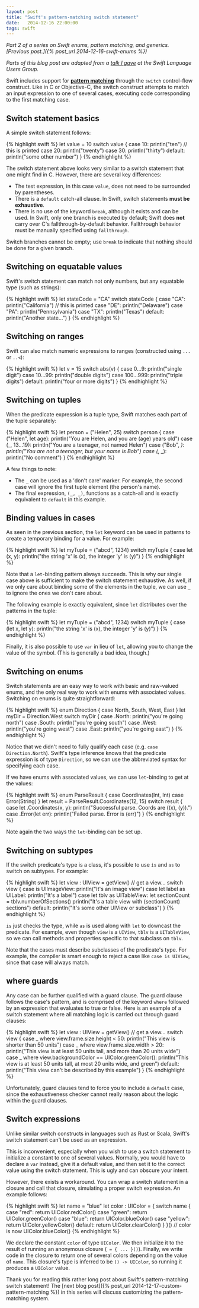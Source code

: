 ```yaml
---
layout: post
title: "Swift's pattern-matching switch statement"
date:   2014-12-16 22:00:00
tags: swift
---
```


*Part 2 of a series on Swift enums, pattern matching, and generics. [Previous post.]({% post_url 2014-12-16-swift-enums %})*

*Parts of this blog post are adapted from a [talk I gave](http://realm.io/news/swift-enums-pattern-matching-generics/) at the Swift Language Users Group.*

Swift includes support for [**pattern matching**][link-pm] through the `switch` control-flow construct. Like in C or Objective-C, the switch construct attempts to match an input expression to one of several cases, executing code corresponding to the first matching case.

## Switch statement basics ##

A simple switch statement follows:

{% highlight swift %}
let value = 10
switch value {
case 10: println("ten")         // this is printed
case 20: println("twenty")
case 30: println("thirty")
default: println("some other number")
}
{% endhighlight %}

The switch statement above looks very similar to a switch statement that one might find in C. However, there are several key differences:

* The test expression, in this case `value`, does not need to be surrounded by parentheses.
* There is a `default` catch-all clause. In Swift, switch statements **must be exhaustive**.
* There is no use of the keyword `break`, although it exists and can be used. In Swift, only one branch is executed by default; Swift does **not** carry over C's fallthrough-by-default behavior. Fallthrough behavior must be manually specified using `fallthrough`.

Switch branches cannot be empty; use `break` to indicate that nothing should be done for a given branch.

## Switching on equatable values ##

Swift's switch statement can match not only numbers, but any equatable type (such as strings):

{% highlight swift %}
let stateCode = "CA"
switch stateCode {
case "CA": println("California")    // this is printed
case "DE": println("Delaware")
case "PA": println("Pennsylvania")
case "TX": println("Texas")
default: println("Another state...")
}
{% endhighlight %}

## Switching on ranges ##

Swift can also match numeric expressions to ranges (constructed using `...` or `..<`):

{% highlight swift %}
let v = 15
switch abs(v) {
case 0...9: println("single digit")
case 10...99: println("double digits")
case 100...999: println("triple digits")
default: println("four or more digits")
}
{% endhighlight %}

## Switching on tuples ##

When the predicate expression is a tuple type, Swift matches each part of the tuple separately:

{% highlight swift %}
let person = ("Helen", 25)
switch person {
case ("Helen", let age):
  println("You are Helen, and you are \(age) years old")
case (_, 13...19):
  println("You are a teenager, not named Helen")
case ("Bob", _):
  println("You are not a teenager, but your name is Bob")
case (_, _):
  println("No comment")
}
{% endhighlight %}

A few things to note:

* The `_` can be used as a 'don't care' marker. For example, the second case will ignore the first tuple element (the person's name).
* The final expression, `(_, _)`, functions as a catch-all and is exactly equivalent to `default` in this example.

## Binding values in cases ##

As seen in the previous section, the `let` keyword can be used in patterns to create a temporary binding for a value. For example:

{% highlight swift %}
let myTuple = ("abcd", 1234)
switch myTuple {
case let (x, y):
  println("the string 'x' is \(x), the integer 'y' is \(y)")
}
{% endhighlight %}

Note that a `let`-binding pattern always succeeds. This is why our single case above is sufficient to make the switch statement exhaustive. As well, if we only care about binding some of the elements in the tuple, we can use `_` to ignore the ones we don't care about.

The following example is exactly equivalent, since `let` distributes over the patterns in the tuple:

{% highlight swift %}
let myTuple = ("abcd", 1234)
switch myTuple {
case (let x, let y):
  println("the string 'x' is \(x), the integer 'y' is \(y)")
}
{% endhighlight %}

Finally, it is also possible to use `var` in lieu of `let`, allowing you to change the value of the symbol. (This is generally a bad idea, though.)

## Switching on enums ##

Switch statements are an easy way to work with basic and raw-valued enums, and the only real way to work with enums with associated values. Switching on enums is quite straightforward:

{% highlight swift %}
enum Direction {
  case North, South, West, East
}
let myDir = Direction.West
switch myDir {
case .North: println("you're going north") 
case .South: println("you're going south")
case .West: println("you're going west")
case .East: println("you're going east")
}
{% endhighlight %}

Notice that we didn't need to fully qualify each case (e.g. `case Direction.North`). Swift's type inference knows that the predicate expression is of type `Direction`, so we can use the abbreviated syntax for specifying each case.

If we have enums with associated values, we can use `let`-binding to get at the values:

{% highlight swift %}
enum ParseResult {
  case Coordinates(Int, Int)
  case Error(String)
}
let result = ParseResult.Coordinates(12, 15)
switch result {
case let .Coordinates(x, y):
  println("Successful parse. Coords are (\(x), \(y)).")
case .Error(let err):
  println("Failed parse. Error is \(err)")
}
{% endhighlight %}

Note again the two ways the `let`-binding can be set up.

## Switching on subtypes ##

If the switch predicate's type is a class, it's possible to use `is` and `as` to switch on subtypes. For example:

{% highlight swift %}
let view : UIView = getView() // get a view...
switch view {
case is UIImageView:
  println("It's an image view")
case let label as UILabel:
  println("It's a label")
case let tblv as UITableView:
  let sectionCount = tblv.numberOfSections()
  println("It's a table view with \(sectionCount) sections")
default:
  println("It's some other UIView or subclass")
}
{% endhighlight %}

`is` just checks the type, while `as` is used along with `let` to downcast the predicate. For example, even though `view` is a `UIView`, `tblv` is a `UITableView`, so we can call methods and properties specific to that subclass on `tblv`.

Note that the cases must describe subclasses of the predicate's type. For example, the compiler is smart enough to reject a case like `case is UIView`, since that case will always match.

## where guards ##

Any case can be further qualified with a guard clause. The guard clause follows the case's pattern, and is comprised of the keyword `where` followed by an expression that evaluates to true or false. Here is an example of a switch statement where all matching logic is carried out through guard clauses:

{% highlight swift %}
let view : UIView = getView() // get a view...
switch view {
case _ where view.frame.size.height < 50:
  println("This view is shorter than 50 units")
case _ where view.frame.size.width > 20:
  println("This view is at least 50 units tall, and more than 20 units wide")
case _ where view.backgroundColor == UIColor.greenColor():
  println("This view is at least 50 units tall, at most 20 units wide, and green")
default:
  println("This view can't be described by this example")
}
{% endhighlight %}

Unfortunately, guard clauses tend to force you to include a `default` case, since the exhaustiveness checker cannot really reason about the logic within the guard clauses.

## Switch expressions ##

Unlike similar switch constructs in languages such as Rust or Scala, Swift's switch statement can't be used as an expression.

This is inconvenient, especially when you wish to use a switch statement to initialize a constant to one of several values. Normally, you would have to declare a `var` instead, give it a default value, and then set it to the correct value using the switch statement. This is ugly and can obscure your intent.

However, there exists a workaround. You can wrap a switch statement in a closure and call that closure, simulating a proper switch expression. An example follows:

{% highlight swift %}
let name = "blue"
let color : UIColor = {
  switch name {
  case "red": return UIColor.redColor()
  case "green": return UIColor.greenColor()
  case "blue": return UIColor.blueColor()
  case "yellow": return UIColor.yellowColor()
  default: return UIColor.clearColor()
  }
}()
// color is now UIColor.blueColor()
{% endhighlight %}

We declare the constant `color` of type `UIColor`. We then initialize it to the result of running an anonymous closure (` = { ... }()`). Finally, we write code in the closure to return one of several colors depending on the value of `name`. This closure's type is inferred to be `() -> UIColor`, so running it produces a `UIColor` value.

Thank you for reading this rather long post about Swift's pattern-matching switch statement! The [next blog post]({% post_url 2014-12-17-custom-pattern-matching %}) in this series will discuss customizing the pattern-matching system.

[link-pm]:      https://developer.apple.com/library/ios/documentation/Swift/Conceptual/Swift_Programming_Language/Patterns.html
